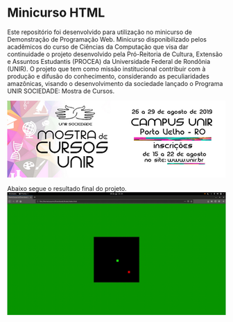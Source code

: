 # Minicurso HTML

Este repositório foi desenvolvido para utilização no minicurso de Demonstração de Programação Web. Minicurso disponibilizado pelos acadêmicos do curso de Ciências da Computação que visa dar continuidade o projeto desenvolvido pela Pró-Reitoria de Cultura, Extensão e Assuntos Estudantis (PROCEA) da Universidade Federal de Rondônia (UNIR). O projeto que tem como missão institucional contribuir com à produção e difusão do conhecimento, considerando as peculiaridades amazônicas, visando o desenvolvimento da sociedade lançado o Programa UNIR SOCIEDADE: Mostra de Cursos.

![](gif/banner_procea.jpg)

 


Abaixo segue o resultado final do projeto.
![](gif/snake.gif)
